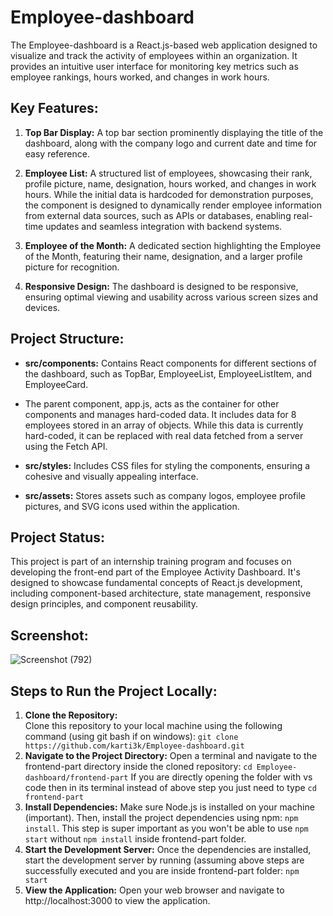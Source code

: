 # Employee-dashboard

The Employee-dashboard is a React.js-based web application designed to visualize and track the activity of employees within an organization. It provides an intuitive user interface for monitoring key metrics such as employee rankings, hours worked, and changes in work hours.

## Key Features:

1. **Top Bar Display:** A top bar section prominently displaying the title of the dashboard, along with the company logo and current date and time for easy reference.
   
2. **Employee List:** A structured list of employees, showcasing their rank, profile picture, name, designation, hours worked, and changes in work hours. While the initial data is hardcoded for demonstration purposes, the component is designed to dynamically render employee information from external data sources, such as APIs or databases, enabling real-time updates and seamless integration with backend systems.
   
3. **Employee of the Month:** A dedicated section highlighting the Employee of the Month, featuring their name, designation, and a larger profile picture for recognition.
   
4. **Responsive Design:** The dashboard is designed to be responsive, ensuring optimal viewing and usability across various screen sizes and devices.

## Project Structure:

- **src/components:** Contains React components for different sections of the dashboard, such as TopBar, EmployeeList, EmployeeListItem, and EmployeeCard.

- The parent component, app.js, acts as the container for other components and manages hard-coded data. It includes data for 8 employees stored in an array of objects. While this data is currently hard-coded, it can be replaced with real data fetched from a server using the Fetch API.

   
- **src/styles:** Includes CSS files for styling the components, ensuring a cohesive and visually appealing interface.
   
- **src/assets:** Stores assets such as company logos, employee profile pictures, and SVG icons used within the application.

## Project Status:

This project is part of an internship training program and focuses on developing the front-end part of the Employee Activity Dashboard. It's designed to showcase fundamental concepts of React.js development, including component-based architecture, state management, responsive design principles, and component reusability.

## Screenshot:

![Screenshot (792)](https://github.com/karti3k/react-project-practice/assets/97697722/903c3228-be12-4a39-908c-b5323f40e3b3)

## Steps to Run the Project Locally:

1. **Clone the Repository:**  
   Clone this repository to your local machine using the following command (using git bash if on windows): `git clone https://github.com/karti3k/Employee-dashboard.git`
2. **Navigate to the Project Directory:**
   Open a terminal and navigate to the frontend-part directory inside the cloned repository: `cd Employee-dashboard/frontend-part`
   If you are directly opening the folder with vs code then in its terminal instead of above step you just need to type `cd frontend-part`
3. **Install Dependencies:**
Make sure Node.js is installed on your machine (important). Then, install the project dependencies using npm: `npm install`. This step is super important as you won't be able to use `npm start` without `npm install` inside frontend-part folder.
4. **Start the Development Server:**
Once the dependencies are installed, start the development server by running (assuming above steps are successfully executed and you are inside frontend-part folder: `npm start
`
5. **View the Application:**
Open your web browser and navigate to http://localhost:3000 to view the application.


